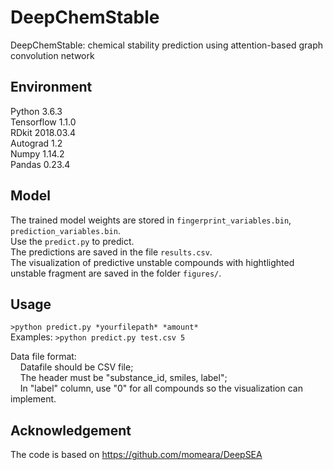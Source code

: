 # DeepChemStable
DeepChemStable: chemical stability prediction using attention-based graph convolution network

## Environment
Python 3.6.3 </br>
Tensorflow 1.1.0 </br>
RDkit 2018.03.4 </br>
Autograd 1.2 </br>
Numpy 1.14.2 </br>
Pandas 0.23.4 </br>

## Model
The trained model weights are stored in `fingerprint_variables.bin`, `prediction_variables.bin`. </br>
Use the `predict.py` to predict. </br>
The predictions are saved in the file `results.csv`. </br>
The visualization of predictive unstable compounds with hightlighted unstable fragment are saved in the folder `figures/`. </br>

## Usage
`>python predict.py *yourfilepath* *amount*` </br>
Examples: `>python predict.py test.csv 5` </br>

Data file format: </br>
&nbsp;&nbsp;&nbsp;&nbsp;Datafile should be CSV file; </br>
&nbsp;&nbsp;&nbsp;&nbsp;The header must be "substance_id, smiles, label"; </br>
&nbsp;&nbsp;&nbsp;&nbsp;In "label" column, use "0" for all compounds so the visualization can implement. </br>

## Acknowledgement
The code is based on https://github.com/momeara/DeepSEA
